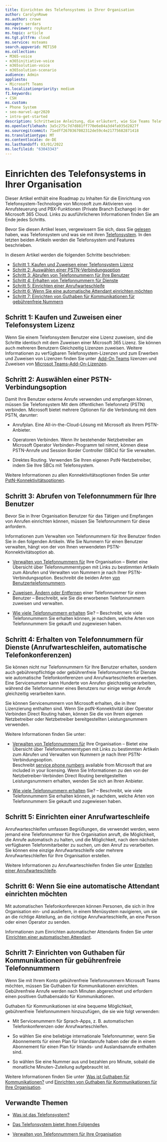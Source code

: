 ```yaml
---
title: Einrichten des Telefonsystems in Ihrer Organisation
author: CarolynRowe
ms.author: crowe
manager: serdars
ms.reviewer: roykuntz
ms.topic: article
ms.tgt.pltfrm: cloud
ms.service: msteams
search.appverid: MET150
ms.collection:
- M365-voice
- m365initiative-voice
- m365solution-voice
- m365solution-scenario
audience: Admin
appliesto:
- Microsoft Teams
ms.localizationpriority: medium
f1.keywords:
- CSH
ms.custom:
- Phone System
- seo-marvel-apr2020
- intro-get-started
description: Schrittweise Anleitung, die erläutert, wie Sie Teams Telefonsystem für Ihre Organisation in einem Microsoft 365.
ms.openlocfilehash: 3a5c275c7d7d881ff770e6e84a3d4fa935d2827f
ms.sourcegitcommit: 71edff2670367082312de59c4e21775682871418
ms.translationtype: MT
ms.contentlocale: de-DE
ms.lasthandoff: 03/01/2022
ms.locfileid: "63043343"
---
```

# <a name="set-up-phone-system-in-your-organization"></a>Einrichten des Telefonsystems in Ihrer Organisation

Dieser Artikel enthält eine Roadmap zu Inhalten für die Einrichtung von Telefonsystem-Technologie von Microsoft zum Aktivieren von Anrufsteuerung und PBX-Funktionen (Private Branch Exchange) in der Microsoft 365 Cloud. Links zu ausführlicheren Informationen finden Sie am Ende jedes Schritts. 

Bevor Sie diesen Artikel lesen, vergewissern Sie sich, dass Sie [gelesen](what-is-phone-system-in-office-365.md) haben, was Telefonsystem und was sie mit ihren [Telefonsystem](here-s-what-you-get-with-phone-system.md). In den letzten beiden Artikeln werden die Telefonsystem und Features beschrieben.    

In diesem Artikel werden die folgenden Schritte beschrieben: 

- [Schritt 1: Kaufen und Zuweisen einer Telefonsystem Lizenz](#step-1-buy-and-assign-a-phone-system-license)  
- [Schritt 2: Auswählen einer PSTN-Verbindungsoption](#step-2-choose-a-pstn-connectivity-option) 
- [Schritt 3: Abrufen von Telefonnummern für Ihre Benutzer](#step-3-get-phone-numbers-for-your-users)
- [Schritt 4: Erhalten von Telefonnummern für Dienste](#step-4-get-phone-numbers-for-services-call-queues-auto-attendants)
- [Schritt 5: Einrichten einer Anrufwarteschleife](#step-5-if-you-want-to-set-up-a-call-queue) 
- [Schritt 6: Wenn Sie eine automatische Attendant einrichten möchten](#step-6-if-you-want-to-set-up-an-auto-attendant) 
- [Schritt 7: Einrichten von Guthaben für Kommunikationen für gebührenfreie Nummern](#step-7-set-up-communications-credits-for-toll-free-numbers)
 

## <a name="step-1-buy-and-assign-a-phone-system-license"></a>Schritt 1: Kaufen und Zuweisen einer Telefonsystem Lizenz

Wenn Sie einem Telefonsystem Benutzer eine Lizenz zuweisen, sind die Schritte identisch mit dem Zuweisen einer Microsoft 365 Lizenz. Sie können auch mehreren Benutzern Gleichzeitig Lizenzen zuweisen. Weitere Informationen zu verfügbaren Telefonsystem-Lizenzen und zum Erwerben und Zuweisen von Lizenzen finden Sie unter  [Add-On Teams](/microsoftteams//teams-add-on-licensing/microsoft-teams-add-on-licensing) lizenzen und Zuweisen von [Microsot Teams-Add-On-Lizenzen](/microsoftteams/teams-add-on-licensing/assign-teams-add-on-licenses).

## <a name="step-2-choose-a-pstn-connectivity-option"></a>Schritt 2: Auswählen einer PSTN-Verbindungsoption 
 
Damit Ihre Benutzer externe Anrufe verwenden und empfangen können, müssen Sie Telefonsystem Mit dem öffentlichen Telefonnetz (PSTN) verbinden. Microsoft bietet mehrere Optionen für die Verbindung mit dem PSTN, darunter: 

- Anrufplan. Eine All-in-the-Cloud-Lösung mit Microsoft als Ihrem PSTN-Anbieter. 

- Operatoren Verbinden. Wenn Ihr bestehender Netzbetreiber am Microsoft Operator Verbinden-Programm teil nimmt, können diese PSTN-Anrufe und Session Border Controller (SBCs) für Sie verwalten. 

- Direktes Routing. Verwenden Sie Ihren eigenen PstN-Netzbetreiber, indem Sie Ihre SBCs mit Telefonsystem. 

Weitere Informationen zu allen Konnektivitätsoptionen finden Sie unter [PstN-Konnektivitätsoptionen](pstn-connectivity.md).   

## <a name="step-3-get-phone-numbers-for-your-users"></a>Schritt 3: Abrufen von Telefonnummern für Ihre Benutzer

Bevor Sie in Ihrer Organisation Benutzer für das Tätigen und Empfangen von Anrufen einrichten können, müssen Sie Telefonnummern für diese anfordern.

Informationen zum Verwalten von Telefonnummern für Ihre Benutzer finden Sie in den folgenden Artikeln. Wie Sie Nummern für einen Benutzer verwalten, hängt von der von Ihnen verwendeten PSTN-Konnektivitätsoption ab.   

- [Verwalten von Telefonnummern für](manage-phone-numbers-landing-page.md) Ihre Organisation – Bietet eine Übersicht über Telefonnummerntypen mit Links zu bestimmten Artikeln zum Abrufen und Verwalten von Nummern je nach Ihrer PSTN-Verbindungsoption. Beschreibt die beiden Arten [von Benutzertelefonnummern](manage-phone-numbers-landing-page.md#user-telephone-numbers). 
 
- [Zuweisen, Ändern oder Entfernen](assign-change-or-remove-a-phone-number-for-a-user.md) einer Telefonnummer für einen Benutzer – Beschreibt, wie Sie die erworbenen Telefonnummern zuweisen und verwalten. 
 
- [Wie viele Telefonnummern erhalten](how-many-phone-numbers-can-you-get.md) Sie? – Beschreibt, wie viele Telefonnummern Sie erhalten können, je nachdem, welche Arten von Telefonnummern Sie gekauft und zugewiesen haben. 


## <a name="step-4-get-phone-numbers-for-services-call-queues-auto-attendants"></a>Schritt 4: Erhalten von Telefonnummern für Dienste (Anrufwarteschleifen, automatische Telefonkonferenzen)

Sie können nicht nur Telefonnummern für Ihre Benutzer erhalten, sondern auch gebührenpflichtige oder gebührenfreie Telefonnummern für Dienste wie automatische Telefonkonferenzen und Anrufwarteschleifen erwerben. Eine Servicenummer kann Hunderte von Anrufen gleichzeitig verarbeiten, während die Telefonnummer eines Benutzers nur einige wenige Anrufe gleichzeitig verarbeiten kann.   

Sie können Servicenummern von Microsoft erhalten, die in Ihrer Lizenzierung enthalten sind. Wenn Sie pstN-Konnektivität über Operator Verbinden Direct Routing haben, können Sie die von Ihrem eigenen Netzbetreiber oder Netzbetreiber bereitgestellten Leistungsnummern verwenden. 

Weitere Informationen finden Sie unter:

- [Verwalten von Telefonnummern für](manage-phone-numbers-landing-page.md) Ihre Organisation – Bietet eine Übersicht über Telefonnummerntypen mit Links zu bestimmten Artikeln zum Abrufen und Verwalten von Nummern je nach Ihrer PSTN-Verbindungsoption.  
Beschreibt [service phone numbers](manage-phone-numbers-landing-page.md#service-telephone-numbers) available from Microsoft that are included in your licensing. Wenn Sie Informationen zu den von der Netzbetreiber-Verbinden Direct Routing bereitgestellten Leistungsnummern erhalten, wenden Sie sich an Ihren Anbieter. 

- [Wie viele Telefonnummern erhalten](how-many-phone-numbers-can-you-get.md) Sie? – Beschreibt, wie viele Telefonnummern Sie erhalten können, je nachdem, welche Arten von Telefonnummern Sie gekauft und zugewiesen haben. 

## <a name="step-5-if-you-want-to-set-up-a-call-queue"></a>Schritt 5: Einrichten einer Anrufwarteschleife

Anrufwarteschleifen umfassen Begrüßungen, die verwendet werden, wenn jemand eine Telefonnummer für Ihre Organisation anruft, die Möglichkeit, die Anrufe automatisch zu halten, und die Möglichkeit, nach dem nächsten verfügbaren Telefonmitarbeiter zu suchen, um den Anruf zu verarbeiten. Sie können eine einzige Anrufwarteschleife oder mehrere Anrufwarteschleifen für Ihre Organisation erstellen. 

Weitere Informationen zu Anrufwarteschleifen finden Sie unter [Erstellen einer Anrufwarteschleife](create-a-phone-system-call-queue.md).

## <a name="step-6-if-you-want-to-set-up-an-auto-attendant"></a>Schritt 6: Wenn Sie eine automatische Attendant einrichten möchten

Mit automatischen Telefonkonferenzen können Personen, die sich in Ihre Organisation ein- und ausliefern, in einem Menüsystem navigieren, um sie an die richtige Abteilung, an die richtige Anrufwarteschleife, an eine Person oder einen Operator zu senden.  

Informationen zum Einrichten automatischer Attendants finden Sie unter  [Einrichten einer automatischen Attendant](create-a-phone-system-auto-attendant.md).

## <a name="step-7-set-up-communications-credits-for-toll-free-numbers"></a>Schritt 7: Einrichten von Guthaben für Kommunikationen für gebührenfreie Telefonnummern

Wenn Sie mit Ihrem Konto gebührenfreie Telefonnummern Microsoft Teams möchten, müssen Sie Guthaben für Kommunikationen einrichten. Gebührenfreie Anrufe werden nach Minuten abgerechnet und erfordern einen positiven Guthabensaldo für Kommunikationen. 

Guthaben für Kommunikationen ist eine bequeme Möglichkeit, gebührenfreie Telefonnummern hinzuzufügen, die sie wie folgt verwenden: 

- Mit Servicenummern für Sprach-Apps, z. B. automatischen Telefonkonferenzen oder Anrufwarteschleifen. 

- So wählen Sie eine beliebige internationale Telefonnummer, wenn Sie Abonnements für einen Plan für Inlandanrufe haben oder die in einem Abonnement für einen Plan für Inlands- und Auslandsanrufe enthalten sind. 

- So wählen Sie eine Nummer aus und bezahlen pro Minute, sobald die monatliche Minuten-Zuteilung aufgebraucht ist. 

Weitere Informationen finden Sie unter  [Was ist Guthaben für Kommunikationen?](what-are-communications-credits.md) und [Einrichten von Guthaben für Kommunikationen für Ihre Organisation](set-up-communications-credits-for-your-organization.md).
  

## <a name="related-topics"></a>Verwandte Themen

- [Was ist das Telefonsystem?](what-is-phone-system-in-office-365.md)

- [Das Telefonsystem bietet Ihnen Folgendes](here-s-what-you-get-with-phone-system.md)

- [Verwalten von Telefonnummern für Ihre Organisation](manage-phone-numbers-landing-page.md)


    
  
 
